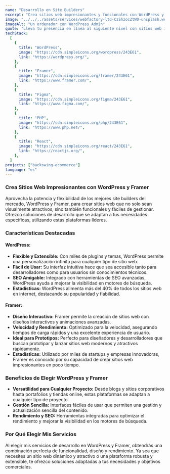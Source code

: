 ```yaml
---
name: "Desarrollo en Site Builders"
excerpt: "Crea sitios web impresionantes y funcionales con WordPress y Framer, aprovechando su flexibilidad y capacidad para personalización avanzada."
image: "../../../assets/services/webfactory-ltd-CzShzocZtW0-unsplash.webp"
imageAlt: "Un ordenador con WordPress Admin"
quote: "Lleva tu presencia en línea al siguiente nivel con sitios web impresionantes y altamente funcionales, desarrollados en WordPress y Framer."
techStack:
  [
    {
      title: "WordPress",
      image: "https://cdn.simpleicons.org/wordpress/243E61",
      link: "https://wordpress.org/",
    },
    {
      title: "Framer",
      image: "https://cdn.simpleicons.org/framer/243E61",
      link: "https://www.framer.com/",
    },
    {
      title: "Figma",
      image: "https://cdn.simpleicons.org/figma/243E61",
      link: "https://www.figma.com/",
    },
    {
      title: "PHP",
      image: "https://cdn.simpleicons.org/php/243E61",
      link: "https://www.php.net/",
    },
    {
      title: "React",
      image: "https://cdn.simpleicons.org/react/243E61",
      link: "https://reactjs.org/",
    },
  ]
projects: ["backswing-ecommerce"]
language: "es"
---
```


### Crea Sitios Web Impresionantes con WordPress y Framer

Aprovecha la potencia y flexibilidad de los mejores site builders del mercado, WordPress y Framer, para crear sitios web que no solo sean visualmente atractivos, sino también funcionales y fáciles de gestionar. Ofrezco soluciones de desarrollo que se adaptan a tus necesidades específicas, utilizando estas plataformas líderes.

### Características Destacadas

#### **WordPress:**

- **Flexible y Extensible:** Con miles de plugins y temas, WordPress permite una personalización infinita para cualquier tipo de sitio web.
- **Fácil de Usar:** Su interfaz intuitiva hace que sea accesible tanto para desarrolladores como para usuarios sin conocimientos técnicos.
- **SEO Amigable:** Integrado con herramientas de SEO avanzadas, WordPress ayuda a mejorar la visibilidad en motores de búsqueda.
- **Estadísticas:** WordPress alimenta más del 40% de todos los sitios web en internet, destacando su popularidad y fiabilidad.

#### **Framer:**

- **Diseño Interactivo:** Framer permite la creación de sitios web con diseños interactivos y animaciones avanzadas.
- **Velocidad y Rendimiento:** Optimizado para la velocidad, asegurando tiempos de carga rápidos y una excelente experiencia de usuario.
- **Ideal para Prototipos:** Perfecto para diseñadores y desarrolladores que buscan prototipar y lanzar sitios web modernos y atractivos rápidamente.
- **Estadísticas:** Utilizado por miles de startups y empresas innovadoras, Framer es conocido por su capacidad de crear sitios web impresionantes en poco tiempo.

### Beneficios de Elegir WordPress y Framer

- **Versatilidad para Cualquier Proyecto:** Desde blogs y sitios corporativos hasta portafolios y tiendas online, estas plataformas se adaptan a cualquier tipo de proyecto.
- **Gestión Sencilla:** Interfaces fáciles de usar que permiten una gestión y actualización sencilla del contenido.
- **Rendimiento y SEO:** Herramientas integradas para optimizar el rendimiento y mejorar la visibilidad en los motores de búsqueda.

### Por Qué Elegir Mis Servicios

Al elegir mis servicios de desarrollo en WordPress y Framer, obtendrás una combinación perfecta de funcionalidad, diseño y rendimiento. Ya sea que necesites un sitio web dinámico y atractivo o una plataforma robusta y extensible, te ofrezco soluciones adaptadas a tus necesidades y objetivos comerciales.
